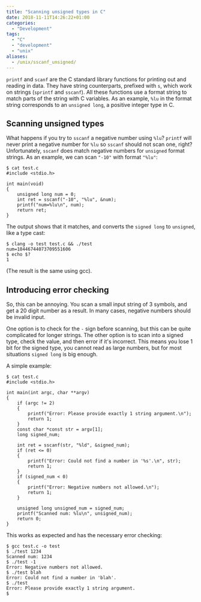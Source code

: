 ```yaml
---
title: "Scanning unsigned types in C"
date: 2018-11-11T14:26:22+01:00
categories:
  - "Development"
tags:
  - "C"
  - "development"
  - "unix"
aliases:
  - /unix/sscanf_unsigned/
---
```


`printf` and `scanf` are the C standard library functions for printing out and reading in data.
They have string counterparts, prefixed with `s`, which work on strings (`sprintf` and `sscanf`).
All these functions use a format string to match parts of the string with C variables.
As an example, `%lu` in the format string corresponds to an `unsigned long`, a positive integer type in C.

## Scanning unsigned types

What happens if you try to `sscanf` a negative number using `%lu`?
`printf` will never print a negative number for `%lu` so `sscanf` should not scan one, right?
Unfortunately, `sscanf` does match negative numbers for `unsigned` format strings.
As an example, we can scan `"-10"` with format `"%lu"`:

```
$ cat test.c
#include <stdio.h>

int main(void)
{
    unsigned long num = 0;
    int ret = sscanf("-10", "%lu", &num);
    printf("num=%lu\n", num);
    return ret;
}
```

The output shows that it matches, and converts the `signed long` to `unsigned`, like a type cast:

```
$ clang -o test test.c && ./test
num=18446744073709551606
$ echo $?
1
```

(The result is the same using gcc).

## Introducing error checking

So, this can be annoying.
You scan a small input string of 3 symbols, and get a 20 digit number as a result.
In many cases, negative numbers should be invalid input.

One option is to check for the `-` sign before scanning, but this can be quite complicated for longer strings.
The other option is to scan into a signed type, check the value, and then error if it's incorrect.
This means you lose 1 bit for the signed type, you cannot read as large numbers, but for most situations `signed long` is big enough.

A simple example:

```
$ cat test.c
#include <stdio.h>

int main(int argc, char **argv)
{
    if (argc != 2)
    {
        printf("Error: Please provide exactly 1 string argument.\n");
        return 1;
    }
    const char *const str = argv[1];
    long signed_num;

    int ret = sscanf(str, "%ld", &signed_num);
    if (ret <= 0)
    {
        printf("Error: Could not find a number in '%s'.\n", str);
        return 1;
    }
    if (signed_num < 0)
    {
        printf("Error: Negative numbers not allowed.\n");
        return 1;
    }

    unsigned long unsigned_num = signed_num;
    printf("Scanned num: %lu\n", unsigned_num);
    return 0;
}
```

This works as expected and has the necessary error checking:

```
$ gcc test.c -o test
$ ./test 1234
Scanned num: 1234
$ ./test -1
Error: Negative numbers not allowed.
$ ./test blah
Error: Could not find a number in 'blah'.
$ ./test
Error: Please provide exactly 1 string argument.
$
```
